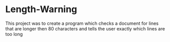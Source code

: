 # Length-Warning
This project was to create a program which checks a document for lines that are longer then 80 characters and tells the user exactly which lines are too long
